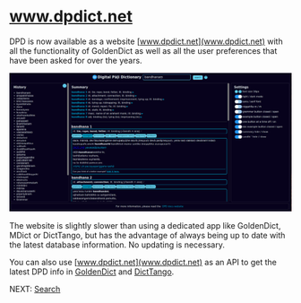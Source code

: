 # www.dpdict.net

DPD is now available as a website [www.dpdict.net](www.dpdict.net) with all the functionality of GoldenDict as well as all the user preferences that have been asked for over the years.

![website full page](pics/www.dpdict.net/dpdict_fullapge.png)

The website is slightly slower than using a dedicated app like GoldenDict, MDict or DictTango, but has the advantage of always being up to date with the latest database information. No updating is necessary.

You can also use [www.dpdict.net](www.dpdict.net) as an API to get the latest DPD info in [GoldenDict](dpdict_api_gd.md) and [DictTango](dpdict_api_dt.md).

NEXT: [Search](dpdict_search.md)
